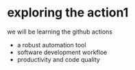 # exploring the action1
we will be learning the github actions
 - a robust automation tool 
 - software development workfloe
 - productivity and code quality
 